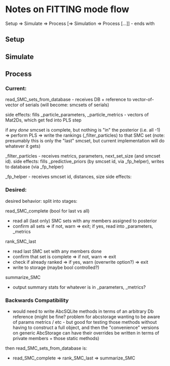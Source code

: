 # Notes on FITTING mode flow

Setup => Simulate => Process [=> Simulation => Process [...]] - ends with 

## Setup

## Simulate

## Process

### Current:

read_SMC_sets_from_database - receives DB + reference to vector-of-vector of serials (will become: smcsets of serials)

side effects: fills _particle_parameters, _particle_metrics - vectors of Mat2Ds, which get fed into PLS step

if any *done* smcset is complete, but nothing is "in" the posterior (i.e. all -1) => perform PLS => write the rankings (_filter_particles) to that SMC set (note: presumably this is only the "last" smcset, but current implementation will do whatever it gets)

_filter_particles - receives metrics, parameters, next_set_size (and smcset id).
side effects: fills _predictive_priors (by smcset id, via _fp_helper), writes to database (via _fp_helper)

_fp_helper - receives smcset id, distances, size
side effects: 

### Desired:

desired behavior: split into stages:

read_SMC_complete (bool for last vs all)
 - read all (last only) SMC sets with any members assigned to posterior
 - confirm all sets => if not, warn => exit; if yes, read into _parameters, _metrics

rank_SMC_last
 - read last SMC set with any members done
 - confirm that set is complete => if not, warn => exit
 - check if already ranked => if yes, warn (overwrite option?) => exit
 - write to storage (maybe bool controlled?)

summarize_SMC
 - output summary stats for whatever is in _parameters, _metrics?

### Backwards Compatibility

 - would need to write AbcSQLite methods in terms of an arbitrary Db reference (might be fine? problem for abcstorage wanting to be aware of params metrics / etc - but good for testing those methods without having to construct a full object, and then the "convenience" versions on generic AbcStorage can have their overrides be written in terms of private members + those static methods) 

then read_SMC_sets_from_database is:
 - read_SMC_complete => rank_SMC_last => summarize_SMC

